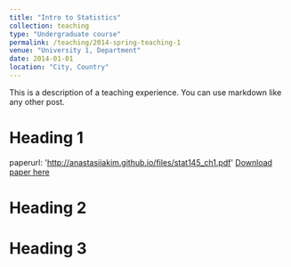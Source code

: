 ```yaml
---
title: "Intro to Statistics"
collection: teaching
type: "Undergraduate course"
permalink: /teaching/2014-spring-teaching-1
venue: "University 1, Department"
date: 2014-01-01
location: "City, Country"
---
```


This is a description of a teaching experience. You can use markdown like any other post.

Heading 1
======
paperurl: 'http://anastasiiakim.github.io/files/stat145_ch1.pdf'
[Download paper here](http://anastasiiakim.github.io/files/stat145_ch1.pdf)


Heading 2
======

Heading 3
======
